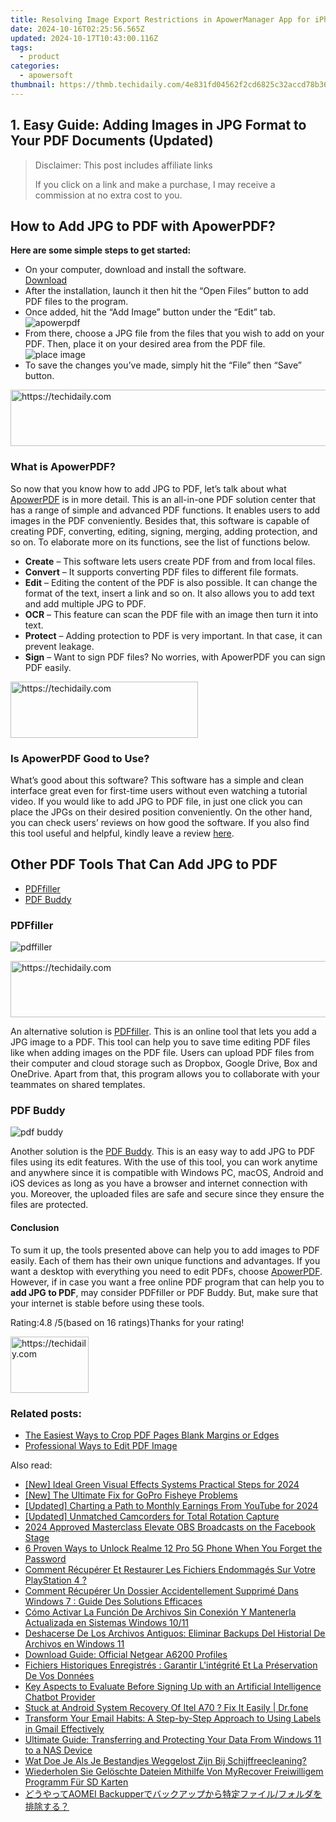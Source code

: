 ```yaml
---
title: Resolving Image Export Restrictions in ApowerManager App for iPhones and iPads
date: 2024-10-16T02:25:56.565Z
updated: 2024-10-17T10:43:00.116Z
tags:
  - product
categories:
  - apowersoft
thumbnail: https://thmb.techidaily.com/4e831fd04562f2cd6825c32accd78b3641cb3be2e3ea9cbe8b25030ed7edee4b.jpg
---
```


## 1. Easy Guide: Adding Images in JPG Format to Your PDF Documents (Updated)

>  Disclaimer: This post includes affiliate links
>
>  If you click on a link and make a purchase, I may receive a commission at no extra cost to you.
>

## How to Add JPG to PDF with ApowerPDF?

**Here are some simple steps to get started:**

* On your computer, download and install the software.  
[Download](https://tools.techidaily.com/apowersoft/products/)
* After the installation, launch it then hit the “Open Files” button to add PDF files to the program.
* Once added, hit the “Add Image” button under the “Edit” tab.  
![apowerpdf](https://www.apowersoft.com//webusupload.aoscdn.com/apowercom/wp-content/uploads/2020/07/add-image.jpg.webp)
* From there, choose a JPG file from the files that you wish to add on your PDF. Then, place it on your desired area from the PDF file.  
![place image](https://www.apowersoft.com//webusupload.aoscdn.com/apowercom/wp-content/uploads/2020/07/place-jpg.jpg.webp)
* To save the changes you’ve made, simply hit the “File” then “Save” button.

<!-- affiliate ads begin -->
<a href="https://appsumo.8odi.net/c/5597632/2144287/7443" target="_top" id="2144287">
  <img src="//a.impactradius-go.com/display-ad/7443-2144287" border="0" alt="https://techidaily.com" width="600" height="90"/>
</a>
<img height="0" width="0" src="https://appsumo.8odi.net/i/5597632/2144287/7443" style="position:absolute;visibility:hidden;" border="0" />
<!-- affiliate ads end -->

### What is ApowerPDF?

So now that you know how to add JPG to PDF, let’s talk about what [ApowerPDF](https://tools.techidaily.com/apowersoft/apower-pdf/) is in more detail. This is an all-in-one PDF solution center that has a range of simple and advanced PDF functions. It enables users to add images in the PDF conveniently. Besides that, this software is capable of creating PDF, converting, editing, signing, merging, adding protection, and so on. To elaborate more on its functions, see the list of functions below.

* **Create** – This software lets users create PDF from and from local files.
* **Convert** – It supports converting PDF files to different file formats.
* **Edit**  – Editing the content of the PDF is also possible. It can change the format of the text, insert a link and so on. It also allows you to add text and add multiple JPG to PDF.
* **OCR** – This feature can scan the PDF file with an image then turn it into text.
* **Protect** – Adding protection to PDF is very important. In that case, it can prevent leakage.
* **Sign** – Want to sign PDF files? No worries, with ApowerPDF you can sign PDF easily.

<!-- affiliate ads begin -->
<a href="https://wigfever.sjv.io/c/5597632/1995803/22899" target="_top" id="1995803">
  <img src="//a.impactradius-go.com/display-ad/22899-1995803" border="0" alt="https://techidaily.com" width="300" height="90"/>
</a>
<img height="0" width="0" src="https://wigfever.sjv.io/i/5597632/1995803/22899" style="position:absolute;visibility:hidden;" border="0" />
<!-- affiliate ads end -->

### Is ApowerPDF Good to Use?

What’s good about this software? This software has a simple and clean interface great even for first-time users without even watching a tutorial video. If you would like to add JPG to PDF file, in just one click you can place the JPGs on their desired position conveniently. On the other hand, you can check users’ reviews on how good the software. If you also find this tool useful and helpful, kindly leave a review [here](https://www.g2crowd.com/products/apowerpdf/reviews).

## Other PDF Tools That Can Add JPG to PDF

* [PDFfiller](https://tools.techidaily.com/apowersoft/products/)
* [PDF Buddy](https://tools.techidaily.com/apowersoft/products/)

### PDFfiller

![pdffiller](https://www.apowersoft.com//webusupload.aoscdn.com/apowercom/wp-content/uploads/2020/07/add-image-pdffiller.jpg.webp)

<!-- affiliate ads begin -->
<a href="https://ephamedtechinc.pxf.io/c/5597632/2137220/26400" target="_top" id="2137220">
  <img src="//a.impactradius-go.com/display-ad/26400-2137220" border="0" alt="https://techidaily.com" width="728" height="90"/>
</a>
<img height="0" width="0" src="https://ephamedtechinc.pxf.io/i/5597632/2137220/26400" style="position:absolute;visibility:hidden;" border="0" />
<!-- affiliate ads end -->

An alternative solution is [PDFfiller](https://www.pdffiller.com/en/categories/add-image.htm). This is an online tool that lets you add a JPG image to a PDF. This tool can help you to save time editing PDF files like when adding images on the PDF file. Users can upload PDF files from their computer and cloud storage such as Dropbox, Google Drive, Box and OneDrive. Apart from that, this program allows you to collaborate with your teammates on shared templates.

### PDF Buddy

![pdf buddy](https://www.apowersoft.com//webusupload.aoscdn.com/apowercom/wp-content/uploads/2020/07/add-jpg-using-pdfbuddy.jpg.webp)

Another solution is the [PDF Buddy](https://www.pdfbuddy.com/how-to/add-image-to-pdf). This is an easy way to add JPG to PDF files using its edit features. With the use of this tool, you can work anytime and anywhere since it is compatible with Windows PC, macOS, Android and iOS devices as long as you have a browser and internet connection with you. Moreover, the uploaded files are safe and secure since they ensure the files are protected.

#### Conclusion

To sum it up, the tools presented above can help you to add images to PDF easily. Each of them has their own unique functions and advantages. If you want a desktop with everything you need to edit PDFs, choose [ApowerPDF](https://tools.techidaily.com/apowersoft/apower-pdf/). However, if in case you want a free online PDF program that can help you to **add JPG to PDF**, may consider PDFfiller or PDF Buddy. But, make sure that your internet is stable before using these tools.

Rating:4.8 /5(based on 16 ratings)Thanks for your rating!

<!-- affiliate ads begin -->
<a href="https://25home.pxf.io/c/5597632/2148637/16836" target="_top" id="2148637">
  <img src="//a.impactradius-go.com/display-ad/16836-2148637" border="0" alt="https://techidaily.com" width="125" height="90"/>
</a>
<img height="0" width="0" src="https://25home.pxf.io/i/5597632/2148637/16836" style="position:absolute;visibility:hidden;" border="0" />
<!-- affiliate ads end -->

### Related posts:

* [The Easiest Ways to Crop PDF Pages Blank Margins or Edges](https://tools.techidaily.com/apowersoft/apower-pdf/)
* [Professional Ways to Edit PDF Image](https://tools.techidaily.com/apowersoft/apower-pdf/)

<ins class="adsbygoogle"
     style="display:block"
     data-ad-format="autorelaxed"
     data-ad-client="ca-pub-7571918770474297"
     data-ad-slot="1223367746"></ins>

<ins class="adsbygoogle"
     style="display:block"
     data-ad-client="ca-pub-7571918770474297"
     data-ad-slot="8358498916"
     data-ad-format="auto"
     data-full-width-responsive="true"></ins>

<span class="atpl-alsoreadstyle">Also read:</span>
<div><ul>
<li><a href="https://screen-activity-recording.techidaily.com/new-ideal-green-visual-effects-systems-practical-steps-for-2024/"><u>[New] Ideal Green Visual Effects Systems Practical Steps for 2024</u></a></li>
<li><a href="https://some-approaches.techidaily.com/new-the-ultimate-fix-for-gopro-fisheye-problems/"><u>[New] The Ultimate Fix for GoPro Fisheye Problems</u></a></li>
<li><a href="https://youtube-tips.techidaily.com/ed-charting-a-path-to-monthly-earnings-from-youtube-for-2024/"><u>[Updated] Charting a Path to Monthly Earnings From YouTube for 2024</u></a></li>
<li><a href="https://some-guidance.techidaily.com/updated-unmatched-camcorders-for-total-rotation-capture/"><u>[Updated] Unmatched Camcorders for Total Rotation Capture</u></a></li>
<li><a href="https://screen-mirroring-recording.techidaily.com/2024-approved-masterclass-elevate-obs-broadcasts-on-the-facebook-stage/"><u>2024 Approved Masterclass Elevate OBS Broadcasts on the Facebook Stage</u></a></li>
<li><a href="https://easy-unlock-android.techidaily.com/6-proven-ways-to-unlock-realme-12-pro-5g-phone-when-you-forget-the-password-by-drfone-android/"><u>6 Proven Ways to Unlock Realme 12 Pro 5G Phone When You Forget the Password</u></a></li>
<li><a href="https://fox-pages.techidaily.com/comment-recuperer-et-restaurer-les-fichiers-endommages-sur-votre-playstation-4/"><u>Comment Récupérer Et Restaurer Les Fichiers Endommagés Sur Votre PlayStation 4 ?</u></a></li>
<li><a href="https://fox-pages.techidaily.com/comment-recuperer-un-dossier-accidentellement-supprime-dans-windows-7-guide-des-solutions-efficaces/"><u>Comment Récupérer Un Dossier Accidentellement Supprimé Dans Windows 7 : Guide Des Solutions Efficaces</u></a></li>
<li><a href="https://fox-pages.techidaily.com/como-activar-la-funcion-de-archivos-sin-conexion-y-mantenerla-actualizada-en-sistemas-windows-1011/"><u>Cómo Activar La Función De Archivos Sin Conexión Y Mantenerla Actualizada en Sistemas Windows 10/11</u></a></li>
<li><a href="https://fox-pages.techidaily.com/deshacerse-de-los-archivos-antiguos-eliminar-backups-del-historial-de-archivos-en-windows-11/"><u>Deshacerse De Los Archivos Antiguos: Eliminar Backups Del Historial De Archivos en Windows 11</u></a></li>
<li><a href="https://driver-install.techidaily.com/download-guide-official-netgear-a6200-profiles/"><u>Download Guide: Official Netgear A6200 Profiles</u></a></li>
<li><a href="https://fox-pages.techidaily.com/fichiers-historiques-enregistres-garantir-lintegrite-et-la-preservation-de-vos-donnees/"><u>Fichiers Historiques Enregistrés : Garantir L'intégrité Et La Préservation De Vos Données</u></a></li>
<li><a href="https://tech-hub.techidaily.com/key-aspects-to-evaluate-before-signing-up-with-an-artificial-intelligence-chatbot-provider/"><u>Key Aspects to Evaluate Before Signing Up with an Artificial Intelligence Chatbot Provider</u></a></li>
<li><a href="https://fix-guide.techidaily.com/stuck-at-android-system-recovery-of-itel-a70-fix-it-easily-drfone-by-drfone-fix-android-problems-fix-android-problems/"><u>Stuck at Android System Recovery Of Itel A70 ? Fix It Easily | Dr.fone</u></a></li>
<li><a href="https://techno-recovery.techidaily.com/transform-your-email-habits-a-step-by-step-approach-to-using-labels-in-gmail-effectively/"><u>Transform Your Email Habits: A Step-by-Step Approach to Using Labels in Gmail Effectively</u></a></li>
<li><a href="https://fox-pages.techidaily.com/ultimate-guide-transferring-and-protecting-your-data-from-windows-11-to-a-nas-device/"><u>Ultimate Guide: Transferring and Protecting Your Data From Windows 11 to a NAS Device</u></a></li>
<li><a href="https://fox-pages.techidaily.com/wat-doe-je-als-je-bestandjes-weggelost-zijn-bij-schijffreecleaning/"><u>Wat Doe Je Als Je Bestandjes Weggelost Zijn Bij Schijffreecleaning?</u></a></li>
<li><a href="https://fox-pages.techidaily.com/wiederholen-sie-geloschte-dateien-mithilfe-von-myrecover-freiwilligem-programm-fur-sd-karten/"><u>Wiederholen Sie Gelöschte Dateien Mithilfe Von MyRecover Freiwilligem Programm Für SD Karten</u></a></li>
<li><a href="https://fox-pages.techidaily.com/1728477561187-aomei-backupper/"><u>どうやってAOMEI Backupperでバックアップから特定ファイル/フォルダを排除する？</u></a></li>
</ul></div>

